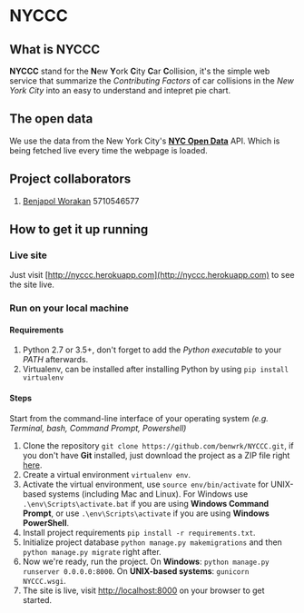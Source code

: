 # NYCCC
## What is NYCCC
**NYCCC** stand for the **N**ew **Y**ork **C**ity **C**ar **C**ollision, it's the simple web service that summarize the *Contributing Factors* of car collisions in the *New York City* into an easy to understand and intepret pie chart.

## The open data
We use the data from the New York City's [**NYC Open Data**](https://data.cityofnewyork.us/) API. Which is being fetched live every time the webpage is loaded.

## Project collaborators
1. [Benjapol Worakan](https://github.com/benwrk) 5710546577

## How to get it up running
### Live site
Just visit [http://nyccc.herokuapp.com](http://nyccc.herokuapp.com) to see the site live.

### Run on your local machine
#### Requirements
1. Python 2.7 or 3.5+, don't forget to add the *Python executable* to your *PATH* afterwards.
2. Virtualenv, can be installed after installing Python by using `pip install virtualenv`

#### Steps
Start from the command-line interface of your operating system *(e.g. Terminal, bash, Command Prompt, Powershell)*

1. Clone the repository `git clone https://github.com/benwrk/NYCCC.git`, if you don't have **Git** installed, just download the project as a ZIP file right [here](https://github.com/benwrk/NYCCC/archive/master.zip).
2. Create a virtual environment `virtualenv env`.
3. Activate the virtual environment, use `source env/bin/activate` for UNIX-based systems (including Mac and Linux). For Windows use `.\env\Scripts\activate.bat` if you are using **Windows Command Prompt**, or use `.\env\Scripts\activate` if you are using **Windows PowerShell**.
4. Install project requirements `pip install -r requirements.txt`.
5. Initialize project database `python manage.py makemigrations` and then `python manage.py migrate` right after.
6. Now we're ready, run the project. On **Windows**: `python manage.py runserver 0.0.0.0:8000`. On **UNIX-based systems**: `gunicorn NYCCC.wsgi`.
7. The site is live, visit [http://localhost:8000](http://localhost:8000) on your browser to get started.
